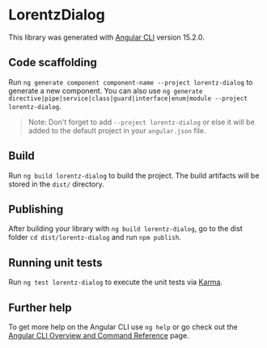 # LorentzDialog

This library was generated with [Angular CLI](https://github.com/angular/angular-cli) version 15.2.0.

## Code scaffolding

Run `ng generate component component-name --project lorentz-dialog` to generate a new component. You can also use `ng generate directive|pipe|service|class|guard|interface|enum|module --project lorentz-dialog`.
> Note: Don't forget to add `--project lorentz-dialog` or else it will be added to the default project in your `angular.json` file. 

## Build

Run `ng build lorentz-dialog` to build the project. The build artifacts will be stored in the `dist/` directory.

## Publishing

After building your library with `ng build lorentz-dialog`, go to the dist folder `cd dist/lorentz-dialog` and run `npm publish`.

## Running unit tests

Run `ng test lorentz-dialog` to execute the unit tests via [Karma](https://karma-runner.github.io).

## Further help

To get more help on the Angular CLI use `ng help` or go check out the [Angular CLI Overview and Command Reference](https://angular.io/cli) page.
